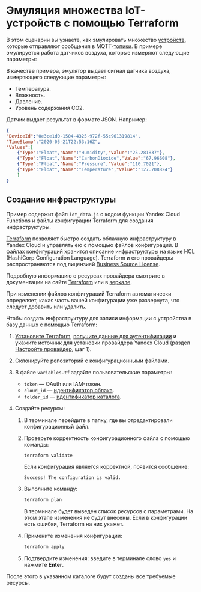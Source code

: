 # Эмуляция множества IoT-устройств с помощью Terraform

В этом сценарии вы узнаете, как эмулировать множество [устройств](../../iot-core/concepts/index.md#device), которые отправляют сообщения в MQTT-[топики](../../iot-core/concepts/topic/index.md). В примере эмулируется работа датчиков воздуха, которые измеряют следующие параметры:

В качестве примера, эмулятор выдает сигнал датчика воздуха, измеряющего следующие параметры:
* Температура.
* Влажность.
* Давление.
* Уровень содержания СO2.

Датчик выдает результат в формате JSON. Например:
```json
{
"DeviceId":"0e3ce1d0-1504-4325-972f-55c961319814",
"TimeStamp":"2020-05-21T22:53:16Z",
"Values":[
    {"Type":"Float","Name":"Humidity","Value":"25.281837"},
    {"Type":"Float","Name":"CarbonDioxide","Value":"67.96608"},
    {"Type":"Float","Name":"Pressure","Value":"110.7021"},
    {"Type":"Float","Name":"Temperature","Value":"127.708824"}
    ]
}
```


## Создание инфраструктуры

Пример содержит файл `iot_data.js` с кодом функции Yandex Cloud Functions и файлы конфигурации Terraform для создания инфраструктуры.

[Terraform](https://www.terraform.io/) позволяет быстро создать облачную инфраструктуру в Yandex Cloud и управлять ею с помощью файлов конфигураций. В файлах конфигураций хранится описание инфраструктуры на языке HCL (HashiCorp Configuration Language). Terraform и его провайдеры распространяются под лицензией [Business Source License](https://github.com/hashicorp/terraform/blob/main/LICENSE).

Подробную информацию о ресурсах провайдера смотрите в документации на сайте [Terraform](https://www.terraform.io/docs/providers/yandex/index.html) или в [зеркале](https://terraform-provider.yandexcloud.net/).

При изменении файлов конфигураций Terraform автоматически определяет, какая часть вашей конфигурации уже развернута, что следует добавить или удалить.

Чтобы создать инфраструктуру для записи информации с устройства в базу данных с помощью Terraform:

1. [Установите Terraform](https://cloud.yandex.ru/docs/tutorials/infrastructure-management/terraform-quickstart#install-terraform), [получите данные для аутентификации](https://cloud.yandex.ru/docs/tutorials/infrastructure-management/terraform-quickstart#get-credentials) и укажите источник для установки провайдера Yandex Cloud (раздел [Настройте провайдер](https://cloud.yandex.ru/docs/tutorials/infrastructure-management/terraform-quickstart#configure-provider), шаг 1).

1. Склонируйте репозиторий с конфигурационными файлами.

1. В файле `variables.tf` задайте пользовательские параметры:
    * `token` — OAuth или IAM-токен.
    * `cloud_id` — [идентификатор облака](https://cloud.yandex.ru/docs/resource-manager/operations/cloud/get-id).
    * `folder_id` — [идентификатор каталога](https://cloud.yandex.ru/docs/resource-manager/operations/folder/get-id).

1. Создайте ресурсы:

    1. В терминале перейдите в папку, где вы отредактировали конфигурационный файл.

    1. Проверьте корректность конфигурационного файла с помощью команды:

        ```bash
        terraform validate
        ```
        
        Если конфигурация является корректной, появится сообщение:

        ```text
        Success! The configuration is valid.
        ```

    1. Выполните команду:

        ```bash
        terraform plan
        ```
        
        В терминале будет выведен список ресурсов с параметрами. На этом этапе изменения не будут внесены. Если в конфигурации есть ошибки, Terraform на них укажет.

    1. Примените изменения конфигурации:

        ```bash
        terraform apply
        ```

    1. Подтвердите изменения: введите в терминале слово `yes` и нажмите **Enter**.

После этого в указанном каталоге будут созданы все требуемые ресурсы.